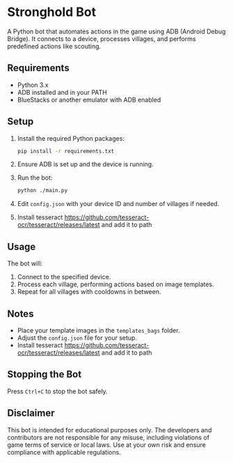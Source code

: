 # Stronghold Bot

A Python bot that automates actions in the game using ADB (Android Debug Bridge). It connects to a device, processes villages, and performs predefined actions like scouting.

## Requirements
- Python 3.x
- ADB installed and in your PATH
- BlueStacks or another emulator with ADB enabled

## Setup
1. Install the required Python packages:
   ```sh
   pip install -r requirements.txt
   ```

2. Ensure ADB is set up and the device is running.

3. Run the bot:
   ```sh
   python ./main.py
   ```

4. Edit `config.json` with your device ID and number of villages if needed.
5. Install tesseract https://github.com/tesseract-ocr/tesseract/releases/latest and add it to path

## Usage
The bot will:
1. Connect to the specified device.
2. Process each village, performing actions based on image templates.
3. Repeat for all villages with cooldowns in between.

## Notes
- Place your template images in the `templates_bags` folder.
- Adjust the `config.json` file for your setup.
- Install tesseract https://github.com/tesseract-ocr/tesseract/releases/latest and add it to path

## Stopping the Bot
Press `Ctrl+C` to stop the bot safely.

## Disclaimer
This bot is intended for educational purposes only. The developers and contributors are not responsible for any misuse, including violations of game terms of service or local laws. Use at your own risk and ensure compliance with applicable regulations.

